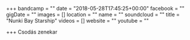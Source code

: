 +++
bandcamp = ""
date = "2018-05-28T17:45:25+00:00"
facebook = ""
gigDate = ""
images = []
location = ""
name = ""
soundcloud = ""
title = "Nunki Bay Starship"
videos = []
website = ""
youtube = ""

+++
Csodás zenekar